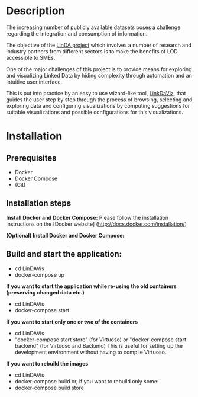 Description
=============

The increasing number of publicly available datasets poses a challenge regarding the integration and consumption of information.

The objective of the [LinDA project](http://linda-project.eu/) which involves a number of research and industry partners from different sectors is to make the benefits of LOD accessible to SMEs.

One of the major challenges of this project is to provide means for exploring and visualizing Linked Data by hiding complexity through automation and an intuitive user interface.

This is put into practice by an easy to use wizard-like tool, [LinkDaViz](http://eis.iai.uni-bonn.de/Projects/LinkDaViz/), that guides the user step by step through the process of browsing, selecting and exploring data and configuring visualizations by computing suggestions for suitable visualizations and possible configurations for this visualizations.


 
 



Installation
=============

Prerequisites
------------------------------------------------------------------
- Docker
- Docker Compose
- (Git)

Installation steps
------------------------------------------------------------------
**Install Docker and Docker Compose:**
Please follow the installation instructions on the [Docker website] (http://docs.docker.com/installation/)

**(Optional) Install Docker and Docker Compose:**

**Build and start the application:**
- 
- cd LinDAVis
- docker-compose up

**If you want to start the application while re-using the old containers (preserving changed data etc.)**
- cd LinDAVis
- docker-compose start

**If you want to start only one or two of the containers**
- cd LinDAVis
- "docker-compose start store" (for Virtuoso) or "docker-compose start backend" (for Virtuoso and Backend)
This is useful for setting up the development environment without having to compile Virtuoso.

**If you want to rebuild the images**
- cd LinDAVis
- docker-compose build
or, if you want to rebuild only some:
- docker-compose build store
